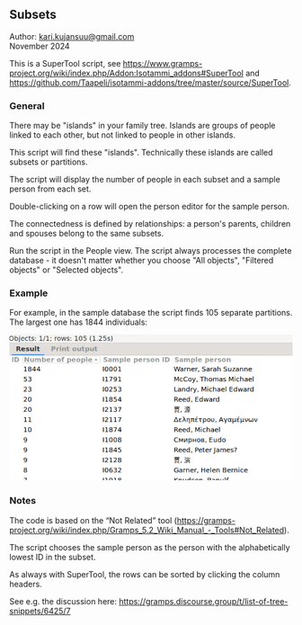 Subsets
-------
Author: kari.kujansuu@gmail.com<br>
November 2024<br>

This is a SuperTool script, see https://www.gramps-project.org/wiki/index.php/Addon:Isotammi_addons#SuperTool and https://github.com/Taapeli/isotammi-addons/tree/master/source/SuperTool.

### General

There may be "islands" in your family tree. Islands are groups of people linked to each other, but not linked to people in other islands.

This script will find these "islands". Technically these islands are called subsets or partitions.

The script will display the number of people in each subset and a sample person from each set. 

Double-clicking on a row will open the person editor for the sample person. 

The connectedness is defined by relationships: a person's parents, children and spouses belong to the same subsets. 

Run the script in the People view. The script always processes the complete database - it doesn't matter whether you choose "All objects", "Filtered objects" or "Selected objects".

### Example

For example, in the sample database the script finds 105 separate partitions. The largest one has 1844 individuals:

![subsets](subsets.png)

### Notes

The code is based on the “Not Related” tool (https://gramps-project.org/wiki/index.php/Gramps_5.2_Wiki_Manual_-_Tools#Not_Related).

The script chooses the sample person as the person with the alphabetically lowest ID in the subset.

As always with SuperTool, the rows can be sorted by clicking the column headers.

See e.g. the discussion here: https://gramps.discourse.group/t/list-of-tree-snippets/6425/7


